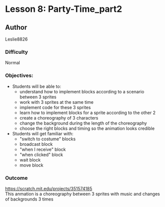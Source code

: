 # Lesson 8: Party-Time_part2

## Author
Leslie8826

### Difficulty
Normal

### Objectives: 
  - Students will be able to: 
       * understand how to implement blocks according to a scenario between 3 sprites
       * work with 3 sprites at the same time
       * implement code for these 3 sprites
       * learn how to implement blocks for a sprite according to the other 2
       * create a choreography of 3 characters
       * change the background during the length of the choreography
       * choose the right blocks and timing so the animation looks credible
  - Students will get familiar with:
       * "switch to costume" blocks
       * broadcast block
       * "when I receive" block
       * "when clicked" block
       * wait block
       * move block

### Outcome
https://scratch.mit.edu/projects/351574185 <br>
This anmation is a choreography between 3 sprites with music and changes of backgrounds 3 times
